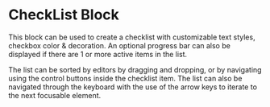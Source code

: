 # CheckList Block

This block can be used to create a checklist with customizable text styles, checkbox color & decoration.
An optional progress bar can also be displayed if there are 1 or more active items in the list.

The list can be sorted by editors by dragging and dropping, or by navigating using the control buttons inside the checklist item.
The list can also be navigated through the keyboard with the use of the arrow keys to iterate to the next focusable element.
